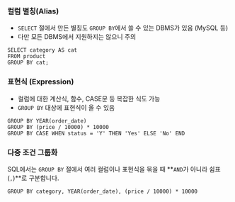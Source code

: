 
### **컬럼 별칭(Alias)**

- `SELECT` 절에서 만든 별칭도 `GROUP BY`에서 쓸 수 있는 DBMS가 있음 (MySQL 등)
- 다만 모든 DBMS에서 지원하지는 않으니 주의

```
SELECT category AS cat
FROM product
GROUP BY cat;
```

### **표현식 (Expression)**

- 컬럼에 대한 계산식, 함수, CASE문 등 복잡한 식도 가능
- `GROUP BY` 대상에 표현식이 올 수 있음
```
GROUP BY YEAR(order_date)
GROUP BY (price / 10000) * 10000
GROUP BY CASE WHEN status = 'Y' THEN 'Yes' ELSE 'No' END
```

### 다중 조건 그룹화 

SQL에서는 `GROUP BY` 절에서 여러 컬럼이나 표현식을 묶을 때 **`AND`가 아니라 쉼표(`,`)**로 구분합니다.

```
GROUP BY category, YEAR(order_date), (price / 10000) * 10000
```